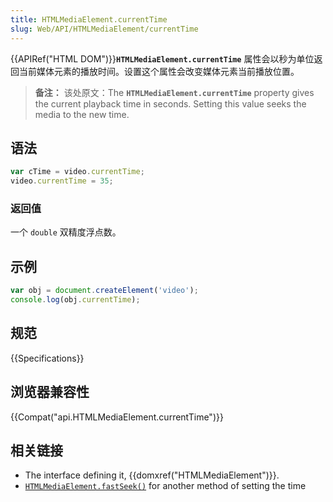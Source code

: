 ```yaml
---
title: HTMLMediaElement.currentTime
slug: Web/API/HTMLMediaElement/currentTime
---
```

{{APIRef("HTML DOM")}}**`HTMLMediaElement.currentTime`** 属性会以秒为单位返回当前媒体元素的播放时间。设置这个属性会改变媒体元素当前播放位置。

> **备注：** 该处原文：The **`HTMLMediaElement.currentTime`** property gives the current playback time in seconds. Setting this value seeks the media to the new time.

## 语法

```js
var cTime = video.currentTime;
video.currentTime = 35;
```

### 返回值

一个 `double` 双精度浮点数。

## 示例

```js
var obj = document.createElement('video');
console.log(obj.currentTime);
```

## 规范

{{Specifications}}

## 浏览器兼容性

{{Compat("api.HTMLMediaElement.currentTime")}}

## 相关链接

- The interface defining it, {{domxref("HTMLMediaElement")}}.
- [`HTMLMediaElement.fastSeek()`](/zh-CN/docs/Web/API/HTMLMediaElement/fastSeek) for another method of setting the time
